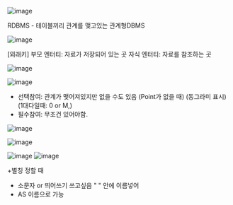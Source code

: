 
![image](https://github.com/tnduf6864/TIL/assets/66365553/8aaec866-38e7-4fbd-af9f-72edfe73ebc9)

RDBMS - 테이블끼리 관계를 맺고있는 관계형DBMS

![image](https://github.com/tnduf6864/TIL/assets/66365553/600191a7-d5c0-4ce9-abcc-9b2b6885154d)

[외래키]
부모 엔터티: 자료가 저장되어 있는 곳
자식 엔터티: 자료를 참조하는 곳

![image](https://github.com/tnduf6864/TIL/assets/66365553/c52be49d-0679-4aa9-9b48-e16b485c417b)

![image](https://github.com/tnduf6864/TIL/assets/66365553/3d5dd2bf-602f-4cf1-9006-92275e5da1a5)

- 선택참여: 관계가 맺어져있지만 없을 수도 있음 (Point가 없을 때) (동그라미 표시) (1대다일때: 0 or M,)
- 필수참여: 무조건 있어야함.


![image](https://github.com/tnduf6864/TIL/assets/66365553/9c0e419a-97f9-4e88-b256-d642241222e8)


![image](https://github.com/tnduf6864/TIL/assets/66365553/8617c729-f1fd-403d-bd84-98cfe6c2e210)


![image](https://github.com/tnduf6864/TIL/assets/66365553/7361b687-2c5c-4ab4-8d53-a50e8f7dcc86)
![image](https://github.com/tnduf6864/TIL/assets/66365553/5bf04c41-eed9-4809-a979-71e4d2fc62f0)


+별칭 정할 때
- 소문자 or 띄어쓰기 쓰고싶음 " " 안에 이름넣어 
- AS 이름으로 가능

